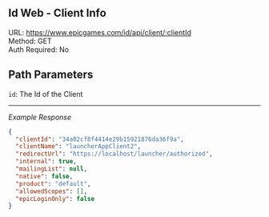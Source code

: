 ## Id Web - Client Info

URL: https://www.epicgames.com/id/api/client/:clientId \
Method: GET \
Auth Required: No

## Path Parameters

`id`: The Id of the Client

---

_Example Response_

```json
{
  "clientId": "34a02cf8f4414e29b15921876da36f9a",
  "clientName": "launcherAppClient2",
  "redirectUrl": "https://localhost/launcher/authorized",
  "internal": true,
  "mailingList": null,
  "native": false,
  "product": "default",
  "allowedScopes": [],
  "epicLoginOnly": false
}
```
